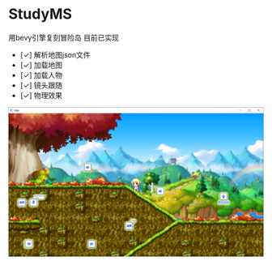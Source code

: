 # StudyMS
用bevy引擎复刻冒险岛
目前已实现
- [✓] 解析地图json文件
- [✓] 加载地图
- [✓] 加载人物
- [✓] 镜头跟随
- [✓] 物理效果

![](/demo.png)
